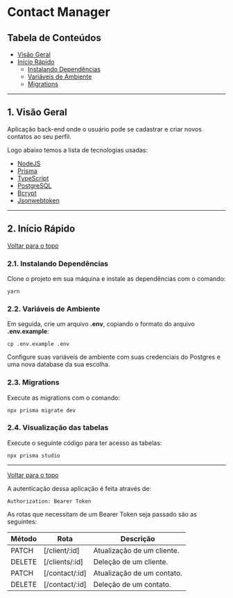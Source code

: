 # Contact Manager

## Tabela de Conteúdos

- [Visão Geral](#1-visão-geral)
- [Início Rápido](#2-início-rápido)
  - [Instalando Dependências](#21-instalando-dependências)
  - [Variáveis de Ambiente](#22-variáveis-de-ambiente)
  - [Migrations](#23-migrations)

---

## 1. Visão Geral

Aplicação back-end onde o usuário pode se cadastrar e criar novos contatos ao seu perfil.

Logo abaixo temos a lista de tecnologias usadas:

- [NodeJS](https://nodejs.org/en/)
- [Prisma](https://www.prisma.io/)
- [TypeScript](https://www.typescriptlang.org/)
- [PostgreSQL](https://www.postgresql.org/)
- [Bcrypt](https://www.npmjs.com/package/bcrypt)
- [Jsonwebtoken](https://www.npmjs.com/package/jsonwebtoken)

---

## 2. Início Rápido

[ Voltar para o topo ](#tabela-de-conteúdos)

### 2.1. Instalando Dependências

Clone o projeto em sua máquina e instale as dependências com o comando:

```shell
yarn
```

### 2.2. Variáveis de Ambiente

Em seguida, crie um arquivo **.env**, copiando o formato do arquivo **.env.example**:

```
cp .env.example .env
```

Configure suas variáveis de ambiente com suas credenciais do Postgres e uma nova database da sua escolha.

### 2.3. Migrations

Execute as migrations com o comando:

```
npx prisma migrate dev
```

### 2.4. Visualização das tabelas

Execute o seguinte código para ter acesso as tabelas:

```
npx prisma studio
```

---

[ Voltar para o topo ](#tabela-de-conteúdos)

A autenticação dessa aplicação é feita através de:

```
Authorization: Bearer Token
```

As rotas que necessitam de um Bearer Token seja passado são as seguintes:

| Método  | Rota           | Descrição                                      |
| ------  | -------------- | ---------------------------------------------- |
| PATCH   | [/client/:id]  | Atualização de um cliente.                     |
| DELETE  | [/clients/:id] | Deleção de um cliente.                         |
| PATCH   | [/contact/:id] | Atualização de um contato.                     |
| DELETE  | [/contact/:id] | Deleção de um contato.                         |
